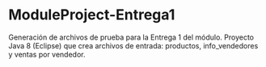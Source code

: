 # ModuleProject-Entrega1
Generación de archivos de prueba para la Entrega 1 del módulo. Proyecto Java 8 (Eclipse) que crea archivos de entrada: productos, info_vendedores y ventas por vendedor.
